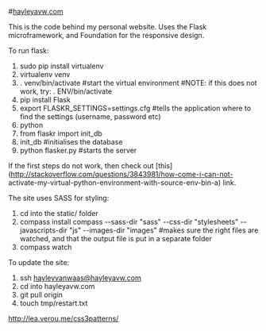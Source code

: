 #[hayleyavw.com](http://www.hayleyavw.com)

This is the code behind my personal website.
Uses the Flask microframework, and Foundation for the responsive design.

To run flask:

1. sudo pip install virtualenv
2. virtualenv venv
3. . venv/bin/activate #start the virtual environment #NOTE: if this does not work, try: . ENV/bin/activate
4. pip install Flask
5. export FLASKR_SETTINGS=settings.cfg #tells the application where to find the settings (username, password etc)
6. python
7. from flaskr import init_db  
8. init_db #initialises the database
9. python flasker.py #starts the server

If the first steps do not work, then check out [this](http://stackoverflow.com/questions/3843981/how-come-i-can-not-
activate-my-virtual-python-environment-with-source-env-bin-a) link.

The site uses SASS for styling:

1. cd into the static/ folder
2. compass install compass --sass-dir "sass" --css-dir "stylesheets" --javascripts-dir "js" --images-dir "images" #makes sure the right files are watched, and that the output file is put in a separate folder
3. compass watch



To update the site:

1. ssh hayleyvanwaas@hayleyavw.com
2. cd into hayleyavw.com
3. git pull origin
4. touch tmp/restart.txt


http://lea.verou.me/css3patterns/